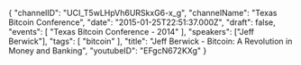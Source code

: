 {
    "channelID": "UCI_T5wLHpVh6URSkxG6-x_g",
    "channelName": "Texas Bitcoin Conference",
    "date": "2015-01-25T22:51:37.000Z",
    "draft": false,
    "events": [
        "Texas Bitcoin Conference - 2014"
    ],
    "speakers": ["Jeff Berwick"],
    "tags": [
        "bitcoin"
	],
    "title": "Jeff Berwick - Bitcoin:  A Revolution in Money and Banking",
    "youtubeID": "EFgcN672KXg"
}
